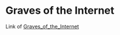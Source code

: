 # Graves of the Internet
Link of [Graves_of_the_Internet](http://myvin.github.io/Graves_of_the_Internet)
